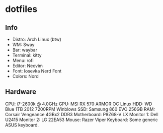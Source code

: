 # dotfiles

## Info
- Distro: Arch Linux (btw)
- WM: Sway
- Bar: waybar
- Terminal: kitty
- Menu: rofi
- Editor: Neovim
- Font: Iosevka Nerd Font
- Colors: Nord

## Hardware
CPU: i7-2600k @ 4.0GHz
GPU: MSI RX 570 ARMOR OC
Linux HDD: WD Blue 1TB 2012 7200RPM
Winblows SSD: Samsung 860 EVO 256GB
RAM: Corsair Vengeance 4GBx2 DDR3
Motherboard: P8Z68-V LX
Monitor 1: Dell U2415
Monitor 2: LG 22EA53
Mouse: Razer Viper
Keyboard: Some generic ASUS keyboard.
